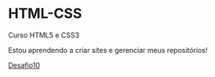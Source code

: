 # HTML-CSS
 Curso HTML5 e CSS3

Estou aprendendo a criar sites e gerenciar meus repositórios!

<a href="https://lucaspim00.github.io/projeto-android/">Desafio10</a>
